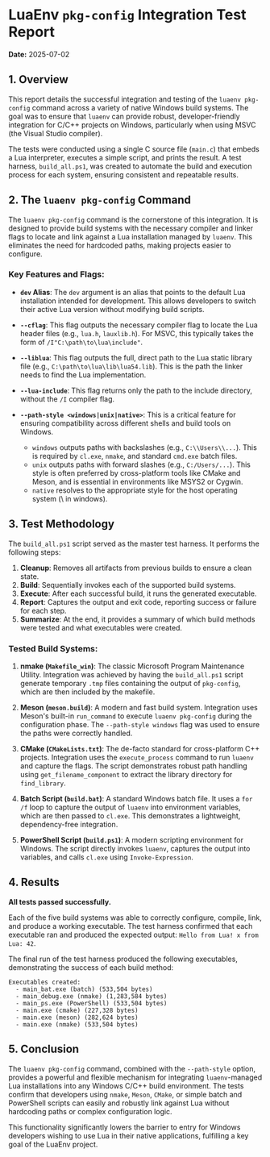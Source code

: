 # LuaEnv `pkg-config` Integration Test Report

**Date:** 2025-07-02

## 1. Overview

This report details the successful integration and testing of the `luaenv pkg-config` command across a variety of native Windows build systems. The goal was to ensure that `luaenv` can provide robust, developer-friendly integration for C/C++ projects on Windows, particularly when using MSVC (the Visual Studio compiler).

The tests were conducted using a single C source file (`main.c`) that embeds a Lua interpreter, executes a simple script, and prints the result. A test harness, `build_all.ps1`, was created to automate the build and execution process for each system, ensuring consistent and repeatable results.

## 2. The `luaenv pkg-config` Command

The `luaenv pkg-config` command is the cornerstone of this integration. It is designed to provide build systems with the necessary compiler and linker flags to locate and link against a Lua installation managed by `luaenv`. This eliminates the need for hardcoded paths, making projects easier to configure.

### Key Features and Flags:

- **`dev` Alias**: The `dev` argument is an alias that points to the default Lua installation intended for development. This allows developers to switch their active Lua version without modifying build scripts.

- **`--cflag`**: This flag outputs the necessary compiler flag to locate the Lua header files (e.g., `lua.h`, `lauxlib.h`). For MSVC, this typically takes the form of `/I"C:\path\to\lua\include"`.

- **`--liblua`**: This flag outputs the full, direct path to the Lua static library file (e.g., `C:\path\to\lua\lib\lua54.lib`). This is the path the linker needs to find the Lua implementation.

- **`--lua-include`**: This flag returns only the path to the include directory, without the `/I` compiler flag.

- **`--path-style <windows|unix|native>`**: This is a critical feature for ensuring compatibility across different shells and build tools on Windows.
    - `windows` outputs paths with backslashes (e.g., `C:\\Users\\...`). This is required by `cl.exe`, `nmake`, and standard `cmd.exe` batch files.
    - `unix` outputs paths with forward slashes (e.g., `C:/Users/...`). This style is often preferred by cross-platform tools like CMake and Meson, and is essential in environments like MSYS2 or Cygwin.
    - `native` resolves to the appropriate style for the host operating system (\ in windows).

## 3. Test Methodology

The `build_all.ps1` script served as the master test harness. It performs the following steps:

1.  **Cleanup**: Removes all artifacts from previous builds to ensure a clean state.
2.  **Build**: Sequentially invokes each of the supported build systems.
3.  **Execute**: After each successful build, it runs the generated executable.
4.  **Report**: Captures the output and exit code, reporting success or failure for each step.
5.  **Summarize**: At the end, it provides a summary of which build methods were tested and what executables were created.

### Tested Build Systems:

1.  **nmake (`Makefile_win`)**: The classic Microsoft Program Maintenance Utility. Integration was achieved by having the `build_all.ps1` script generate temporary `.tmp` files containing the output of `pkg-config`, which are then included by the makefile.

2.  **Meson (`meson.build`)**: A modern and fast build system. Integration uses Meson's built-in `run_command` to execute `luaenv pkg-config` during the configuration phase. The `--path-style windows` flag was used to ensure the paths were correctly handled.

3.  **CMake (`CMakeLists.txt`)**: The de-facto standard for cross-platform C++ projects. Integration uses the `execute_process` command to run `luaenv` and capture the flags. The script demonstrates robust path handling using `get_filename_component` to extract the library directory for `find_library`.

4.  **Batch Script (`build.bat`)**: A standard Windows batch file. It uses a `for /f` loop to capture the output of `luaenv` into environment variables, which are then passed to `cl.exe`. This demonstrates a lightweight, dependency-free integration.

5.  **PowerShell Script (`build.ps1`)**: A modern scripting environment for Windows. The script directly invokes `luaenv`, captures the output into variables, and calls `cl.exe` using `Invoke-Expression`.

## 4. Results

**All tests passed successfully.**

Each of the five build systems was able to correctly configure, compile, link, and produce a working executable. The test harness confirmed that each executable ran and produced the expected output: `Hello from Lua! x from Lua: 42`.

The final run of the test harness produced the following executables, demonstrating the success of each build method:

```
Executables created:
  - main_bat.exe (batch) (533,504 bytes)
  - main_debug.exe (nmake) (1,283,584 bytes)
  - main_ps.exe (PowerShell) (533,504 bytes)
  - main.exe (cmake) (227,328 bytes)
  - main.exe (meson) (282,624 bytes)
  - main.exe (nmake) (533,504 bytes)
```

## 5. Conclusion

The `luaenv pkg-config` command, combined with the `--path-style` option, provides a powerful and flexible mechanism for integrating `luaenv`-managed Lua installations into any Windows C/C++ build environment. The tests confirm that developers using `nmake`, `Meson`, `CMake`, or simple batch and PowerShell scripts can easily and robustly link against Lua without hardcoding paths or complex configuration logic.

This functionality significantly lowers the barrier to entry for Windows developers wishing to use Lua in their native applications, fulfilling a key goal of the LuaEnv project.
